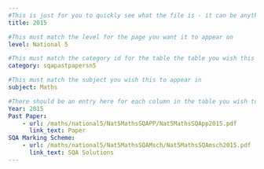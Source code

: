 ```yaml
---
#This is just for you to quickly see what the file is - it can be anything you want
title: 2015

#This must match the level for the page you want it to appear on
level: National 5

#This must match the category id for the table the table you wish this to appear in
category: sqapastpapersn5

#This must match the subject you wish this to appear in
subject: Maths

#There should be an entry here for each column in the table you wish to populate:
Year: 2015
Past Paper:
    - url: /maths/national5/Nat5MathsSQAPP/Nat5MathsSQApp2015.pdf
      link_text: Paper
SQA Marking Scheme:
    - url: /maths/national5/Nat5MathsSQAMsch/Nat5MathsSQAmsch2015.pdf
      link_text: SQA Solutions
---
```


